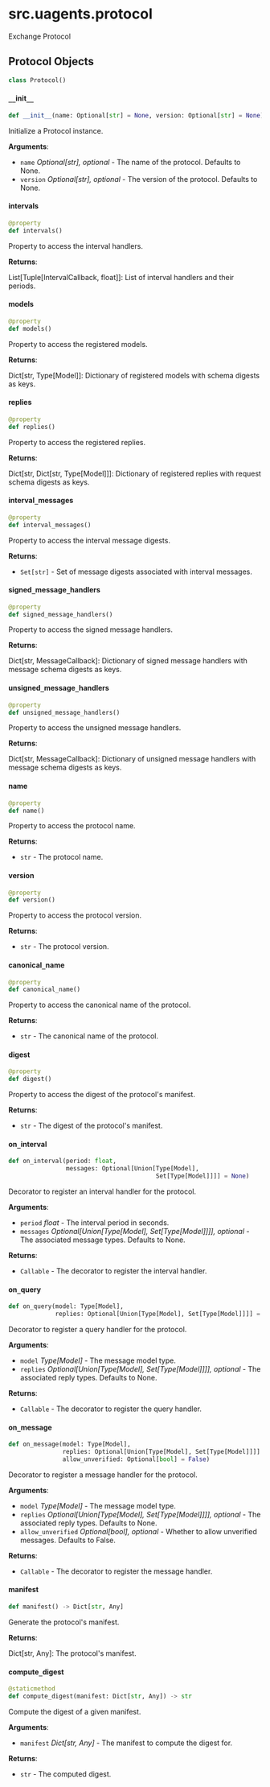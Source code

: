 <a id="src.uagents.protocol"></a>

# src.uagents.protocol

Exchange Protocol

<a id="src.uagents.protocol.Protocol"></a>

## Protocol Objects

```python
class Protocol()
```

<a id="src.uagents.protocol.Protocol.__init__"></a>

#### `__`init`__`

```python
def __init__(name: Optional[str] = None, version: Optional[str] = None)
```

Initialize a Protocol instance.

**Arguments**:

- `name` _Optional[str], optional_ - The name of the protocol. Defaults to None.
- `version` _Optional[str], optional_ - The version of the protocol. Defaults to None.

<a id="src.uagents.protocol.Protocol.intervals"></a>

#### intervals

```python
@property
def intervals()
```

Property to access the interval handlers.

**Returns**:

  List[Tuple[IntervalCallback, float]]: List of interval handlers and their periods.

<a id="src.uagents.protocol.Protocol.models"></a>

#### models

```python
@property
def models()
```

Property to access the registered models.

**Returns**:

  Dict[str, Type[Model]]: Dictionary of registered models with schema digests as keys.

<a id="src.uagents.protocol.Protocol.replies"></a>

#### replies

```python
@property
def replies()
```

Property to access the registered replies.

**Returns**:

  Dict[str, Dict[str, Type[Model]]]: Dictionary of registered replies with request
  schema digests as keys.

<a id="src.uagents.protocol.Protocol.interval_messages"></a>

#### interval`_`messages

```python
@property
def interval_messages()
```

Property to access the interval message digests.

**Returns**:

- `Set[str]` - Set of message digests associated with interval messages.

<a id="src.uagents.protocol.Protocol.signed_message_handlers"></a>

#### signed`_`message`_`handlers

```python
@property
def signed_message_handlers()
```

Property to access the signed message handlers.

**Returns**:

  Dict[str, MessageCallback]: Dictionary of signed message handlers with message schema
  digests as keys.

<a id="src.uagents.protocol.Protocol.unsigned_message_handlers"></a>

#### unsigned`_`message`_`handlers

```python
@property
def unsigned_message_handlers()
```

Property to access the unsigned message handlers.

**Returns**:

  Dict[str, MessageCallback]: Dictionary of unsigned message handlers with message schema
  digests as keys.

<a id="src.uagents.protocol.Protocol.name"></a>

#### name

```python
@property
def name()
```

Property to access the protocol name.

**Returns**:

- `str` - The protocol name.

<a id="src.uagents.protocol.Protocol.version"></a>

#### version

```python
@property
def version()
```

Property to access the protocol version.

**Returns**:

- `str` - The protocol version.

<a id="src.uagents.protocol.Protocol.canonical_name"></a>

#### canonical`_`name

```python
@property
def canonical_name()
```

Property to access the canonical name of the protocol.

**Returns**:

- `str` - The canonical name of the protocol.

<a id="src.uagents.protocol.Protocol.digest"></a>

#### digest

```python
@property
def digest()
```

Property to access the digest of the protocol's manifest.

**Returns**:

- `str` - The digest of the protocol's manifest.

<a id="src.uagents.protocol.Protocol.on_interval"></a>

#### on`_`interval

```python
def on_interval(period: float,
                messages: Optional[Union[Type[Model],
                                         Set[Type[Model]]]] = None)
```

Decorator to register an interval handler for the protocol.

**Arguments**:

- `period` _float_ - The interval period in seconds.
- `messages` _Optional[Union[Type[Model], Set[Type[Model]]]], optional_ - The associated
  message types. Defaults to None.
  

**Returns**:

- `Callable` - The decorator to register the interval handler.

<a id="src.uagents.protocol.Protocol.on_query"></a>

#### on`_`query

```python
def on_query(model: Type[Model],
             replies: Optional[Union[Type[Model], Set[Type[Model]]]] = None)
```

Decorator to register a query handler for the protocol.

**Arguments**:

- `model` _Type[Model]_ - The message model type.
- `replies` _Optional[Union[Type[Model], Set[Type[Model]]]], optional_ - The associated
  reply types. Defaults to None.
  

**Returns**:

- `Callable` - The decorator to register the query handler.

<a id="src.uagents.protocol.Protocol.on_message"></a>

#### on`_`message

```python
def on_message(model: Type[Model],
               replies: Optional[Union[Type[Model], Set[Type[Model]]]] = None,
               allow_unverified: Optional[bool] = False)
```

Decorator to register a message handler for the protocol.

**Arguments**:

- `model` _Type[Model]_ - The message model type.
- `replies` _Optional[Union[Type[Model], Set[Type[Model]]]], optional_ - The associated
  reply types. Defaults to None.
- `allow_unverified` _Optional[bool], optional_ - Whether to allow unverified messages.
  Defaults to False.
  

**Returns**:

- `Callable` - The decorator to register the message handler.

<a id="src.uagents.protocol.Protocol.manifest"></a>

#### manifest

```python
def manifest() -> Dict[str, Any]
```

Generate the protocol's manifest.

**Returns**:

  Dict[str, Any]: The protocol's manifest.

<a id="src.uagents.protocol.Protocol.compute_digest"></a>

#### compute`_`digest

```python
@staticmethod
def compute_digest(manifest: Dict[str, Any]) -> str
```

Compute the digest of a given manifest.

**Arguments**:

- `manifest` _Dict[str, Any]_ - The manifest to compute the digest for.
  

**Returns**:

- `str` - The computed digest.

